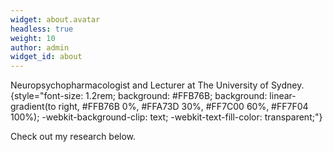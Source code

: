 ```yaml
---
widget: about.avatar
headless: true
weight: 10
author: admin
widget_id: about
---
```

Neuropsychopharmacologist and Lecturer at The University of Sydney.
{style="font-size: 1.2rem; background: #FFB76B; background: linear-gradient(to right, #FFB76B 0%, #FFA73D 30%, #FF7C00 60%, #FF7F04 100%); -webkit-background-clip: text; -webkit-text-fill-color: transparent;"}

Check out my research below.
